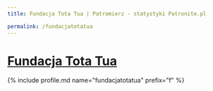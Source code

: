```yaml
---
title: Fundacja Tota Tua | Patromierz - statystyki Patronite.pl

permalink: /fundacjatotatua
---
```


# [Fundacja Tota Tua](https://patronite.pl/fundacjatotatua)

{% include profile.md name="fundacjatotatua" prefix="f" %}
